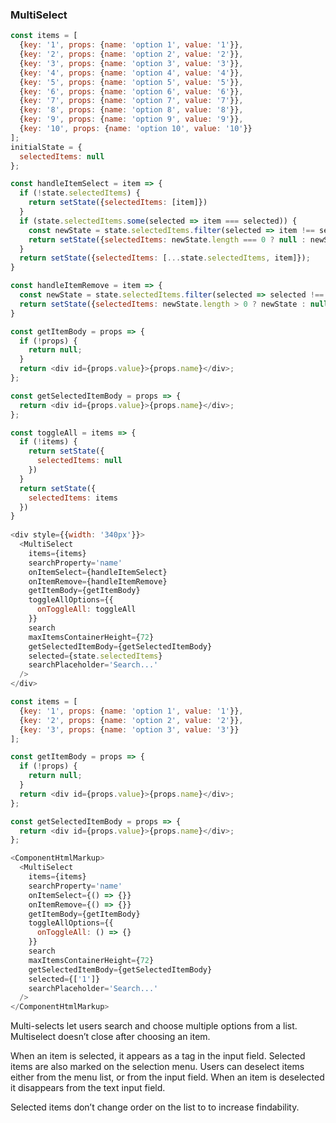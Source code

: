<h3>MultiSelect</h3>

```js
const items = [
  {key: '1', props: {name: 'option 1', value: '1'}},
  {key: '2', props: {name: 'option 2', value: '2'}},
  {key: '3', props: {name: 'option 3', value: '3'}},
  {key: '4', props: {name: 'option 4', value: '4'}},
  {key: '5', props: {name: 'option 5', value: '5'}},
  {key: '6', props: {name: 'option 6', value: '6'}},
  {key: '7', props: {name: 'option 7', value: '7'}},
  {key: '8', props: {name: 'option 8', value: '8'}},
  {key: '9', props: {name: 'option 9', value: '9'}},
  {key: '10', props: {name: 'option 10', value: '10'}}
];
initialState = {
  selectedItems: null
};

const handleItemSelect = item => {
  if (!state.selectedItems) {
    return setState({selectedItems: [item]})
  }
  if (state.selectedItems.some(selected => item === selected)) {
    const newState = state.selectedItems.filter(selected => item !== selected);
    return setState({selectedItems: newState.length === 0 ? null : newState});
  }
  return setState({selectedItems: [...state.selectedItems, item]}); 
}

const handleItemRemove = item => {
  const newState = state.selectedItems.filter(selected => selected !== item);
  return setState({selectedItems: newState.length > 0 ? newState : null}); 
}

const getItemBody = props => {
  if (!props) {
    return null;
  }
  return <div id={props.value}>{props.name}</div>;
};

const getSelectedItemBody = props => {
  return <div id={props.value}>{props.name}</div>;
};

const toggleAll = items => {
  if (!items) {
    return setState({
      selectedItems: null
    })
  }
  return setState({
    selectedItems: items
  })
}
 
<div style={{width: '340px'}}>
  <MultiSelect
    items={items}
    searchProperty='name'
    onItemSelect={handleItemSelect}
    onItemRemove={handleItemRemove}
    getItemBody={getItemBody}
    toggleAllOptions={{
      onToggleAll: toggleAll
    }}
    search
    maxItemsContainerHeight={72}
    getSelectedItemBody={getSelectedItemBody}
    selected={state.selectedItems}
    searchPlaceholder='Search...'
  />
</div>
```
```js noeditor
const items = [
  {key: '1', props: {name: 'option 1', value: '1'}},
  {key: '2', props: {name: 'option 2', value: '2'}},
  {key: '3', props: {name: 'option 3', value: '3'}}
];

const getItemBody = props => {
  if (!props) {
    return null;
  }
  return <div id={props.value}>{props.name}</div>;
};

const getSelectedItemBody = props => {
  return <div id={props.value}>{props.name}</div>;
};

<ComponentHtmlMarkup>
  <MultiSelect
    items={items}
    searchProperty='name'
    onItemSelect={() => {}}
    onItemRemove={() => {}}
    getItemBody={getItemBody}
    toggleAllOptions={{
      onToggleAll: () => {}
    }}
    search
    maxItemsContainerHeight={72}
    getSelectedItemBody={getSelectedItemBody}
    selected={['1']}
    searchPlaceholder='Search...'
  />
</ComponentHtmlMarkup>
```

Multi-selects let users search and choose multiple options from a list. Multiselect doesn’t close after choosing an item.

When an item is selected, it appears as a tag in the input field. Selected items are also marked on the selection menu. Users can deselect items either from the menu list, or from the input field. When an item is deselected it disappears from the text input field.

Selected items don’t change order on the list to to increase findability.
